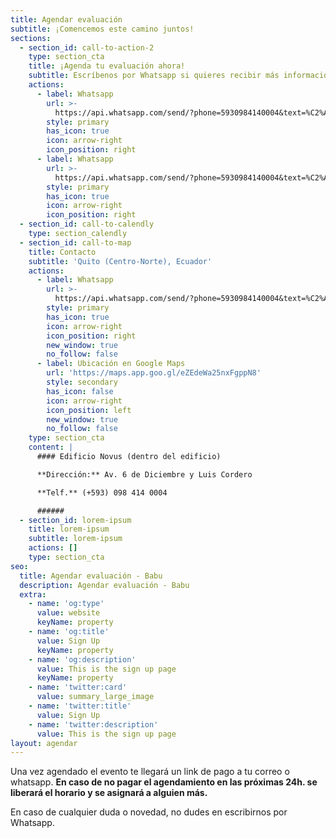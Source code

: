 ```yaml
---
title: Agendar evaluación
subtitle: ¡Comencemos este camino juntos!
sections:
  - section_id: call-to-action-2
    type: section_cta
    title: ¡Agenda tu evaluación ahora!
    subtitle: Escríbenos por Whatsapp si quieres recibir más información!!!.
    actions:
      - label: Whatsapp
        url: >-
          https://api.whatsapp.com/send/?phone=5930984140004&text=%C2%A1Hola+Babu!,+%20quisiera+contratar+uno+de+sus+servicios&app_absent=0
        style: primary
        has_icon: true
        icon: arrow-right
        icon_position: right
      - label: Whatsapp
        url: >-
          https://api.whatsapp.com/send/?phone=5930984140004&text=%C2%A1Hola+Babu!,+%20quisiera+contratar+uno+de+sus+servicios&app_absent=0
        style: primary
        has_icon: true
        icon: arrow-right
        icon_position: right
  - section_id: call-to-calendly
    type: section_calendly
  - section_id: call-to-map
    title: Contacto
    subtitle: 'Quito (Centro-Norte), Ecuador'
    actions:
      - label: Whatsapp
        url: >-
          https://api.whatsapp.com/send/?phone=5930984140004&text=%C2%A1Hola+Babu!,+%20quisiera+contratar+uno+de+sus+servicios&app_absent=0
        style: primary
        has_icon: true
        icon: arrow-right
        icon_position: right
        new_window: true
        no_follow: false
      - label: Ubicación en Google Maps
        url: 'https://maps.app.goo.gl/eZEdeWa25nxFgppN8'
        style: secondary
        has_icon: false
        icon: arrow-right
        icon_position: left
        new_window: true
        no_follow: false
    type: section_cta
    content: |
      #### Edificio Novus (dentro del edificio)

      **Dirección:** Av. 6 de Diciembre y Luis Cordero

      **Telf.** (+593) 098 414 0004

      ######       
  - section_id: lorem-ipsum
    title: lorem-ipsum
    subtitle: lorem-ipsum
    actions: []
    type: section_cta
seo:
  title: Agendar evaluación - Babu
  description: Agendar evaluación - Babu
  extra:
    - name: 'og:type'
      value: website
      keyName: property
    - name: 'og:title'
      value: Sign Up
      keyName: property
    - name: 'og:description'
      value: This is the sign up page
      keyName: property
    - name: 'twitter:card'
      value: summary_large_image
    - name: 'twitter:title'
      value: Sign Up
    - name: 'twitter:description'
      value: This is the sign up page
layout: agendar
---
```


Una vez agendado el evento te llegará un link de pago a tu correo o whatsapp. **En caso de no pagar el agendamiento en las próximas 24h. se liberará el horario y se asignará a alguien más.**

En caso de cualquier duda o novedad, no dudes en escribirnos por Whatsapp.